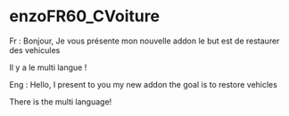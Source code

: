# enzoFR60_CVoiture

Fr : 
Bonjour, Je vous présente mon nouvelle addon le but est de restaurer des vehicules

Il y a le multi langue !

Eng : 
Hello, I present to you my new addon the goal is to restore vehicles

There is the multi language!
